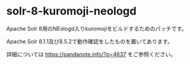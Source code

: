 # solr-8-kuromoji-neologd
Apache Solr 8用のNEologd入りkuromojiをビルドするためのパッチです。

Apache Solr 8.1.1及び8.5.2で動作確認をしたものを置いてあります。

詳細については https://pandanote.info/?p=4637 をご参照ください。
